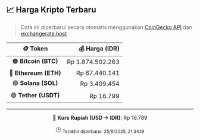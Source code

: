 

<!-- HARGA_KRIPTO -->
## 📈 Harga Kripto Terbaru

> Data ini diperbarui secara otomatis menggunakan [CoinGecko API](https://www.coingecko.com/) dan [exchangerate.host](https://exchangerate.host/)

<div align="center">

| 🪙 Token | 💰 Harga (IDR) |
|:------:|---------------:|
| 🟠 **Bitcoin (BTC)**   | Rp 1.874.502.263 |
| 🔵 **Ethereum (ETH)**  | Rp 67.440.141 |
| 🟣 **Solana (SOL)**    | Rp 3.409.454 |
| 🟢 **Tether (USDT)**   | Rp 16.799 |

---

💱 **Kurs Rupiah (USD → IDR)**: Rp 16.789

🕒 <sub>Terakhir diperbarui: 25/9/2025, 21.34.19</sub>

</div>
<!-- /HARGA_KRIPTO -->